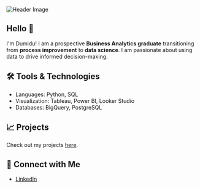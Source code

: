 ![Header Image](https://raw.githubusercontent.com/dk326/image/refs/heads/main/Grey%20Minimalist%20Corporate%20Personal%20Profile%20LinkedIn%20Banner.png?token=GHSAT0AAAAAACYQMV6E6SJ2H5V3BPESILLGZYHDJZQ)

## Hello 👋
 
I'm Dumidu! I am a prospective **Business Analytics graduate** transitioning from **process improvement** to **data science**. I am passionate about using data to drive informed decision-making.

## 🛠️ Tools & Technologies
- Languages: Python, SQL
- Visualization: Tableau, Power BI, Looker Studio
- Databases: BigQuery, PostgreSQL

## 📈 Projects
Check out my projects [here](https://github.com/dumiduddb).

## 🤝 Connect with Me
- [LinkedIn](https://www.linkedin.com/in/dumidu-kobbekaduwa-320b207b)
